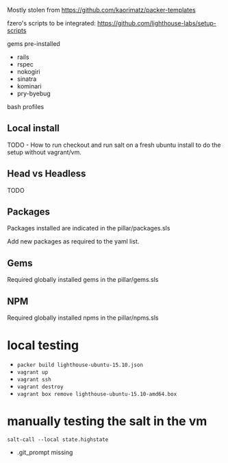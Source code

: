 Mostly stolen from https://github.com/kaorimatz/packer-templates

fzero's scripts to be integrated: https://github.com/lighthouse-labs/setup-scripts

gems pre-installed
- rails
- rspec
- nokogiri
- sinatra
- kominari
- pry-byebug

bash profiles

## Local install

TODO - How to run checkout and run salt on a fresh ubuntu install to do the setup without vagrant/vm.

## Head vs Headless

TODO

## Packages

Packages installed are indicated in the pillar/packages.sls

Add new packages as required to the yaml list.

## Gems

Required globally installed gems in the pillar/gems.sls

## NPM

Required globally installed npms in the pillar/npms.sls

# local testing

- `packer build lighthouse-ubuntu-15.10.json`
- `vagrant up`
- `vagrant ssh`
- `vagrant destroy`
- `vagrant box remove lighthouse-ubuntu-15.10-amd64.box`

# manually testing the salt in the vm

`salt-call --local state.highstate`

- .git_prompt missing
